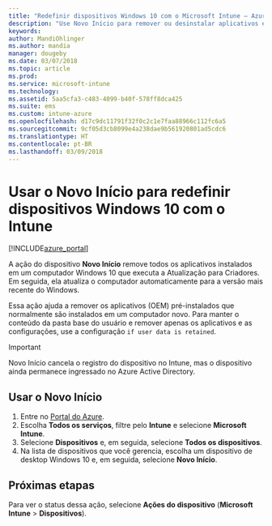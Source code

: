 ```yaml
---
title: "Redefinir dispositivos Windows 10 com o Microsoft Intune – Azure | Microsoft Docs"
description: "Use Novo Início para remover ou desinstalar aplicativos em computadores Windows 10 usando o Microsoft Intune, incluindo aplicativos pré-instalados de OEMs (fabricantes de equipamento originais). Também é possível manter o conteúdo da pasta base usando a configuração “se os dados do usuário são mantidos”."
keywords: 
author: MandiOhlinger
ms.author: mandia
manager: dougeby
ms.date: 03/07/2018
ms.topic: article
ms.prod: 
ms.service: microsoft-intune
ms.technology: 
ms.assetid: 5aa5cfa3-c483-4099-b40f-578ff8dca425
ms.suite: ems
ms.custom: intune-azure
ms.openlocfilehash: d17c9dc11791f32f0c2c1e7faa88966c112fc6a5
ms.sourcegitcommit: 9cf05d3cb8099e4a238dae9b561920801ad5cdc6
ms.translationtype: HT
ms.contentlocale: pt-BR
ms.lasthandoff: 03/09/2018
---
```

# <a name="use-fresh-start-to-reset-windows-10-devices-with-intune"></a>Usar o Novo Início para redefinir dispositivos Windows 10 com o Intune


[!INCLUDE[azure_portal](./includes/azure_portal.md)]

A ação do dispositivo **Novo Início** remove todos os aplicativos instalados em um computador Windows 10 que executa a Atualização para Criadores. Em seguida, ela atualiza o computador automaticamente para a versão mais recente do Windows.

Essa ação ajuda a remover os aplicativos (OEM) pré-instalados que normalmente são instalados em um computador novo. Para manter o conteúdo da pasta base do usuário e remover apenas os aplicativos e as configurações, use a configuração `if user data is retained`.

> [!IMPORTANT]
> Novo Início cancela o registro do dispositivo no Intune, mas o dispositivo ainda permanece ingressado no Azure Active Directory.

## <a name="use-fresh-start"></a>Usar o Novo Início

1. Entre no [Portal do Azure](https://portal.azure.com).
2. Escolha **Todos os serviços**, filtre pelo **Intune** e selecione **Microsoft Intune**.
3. Selecione **Dispositivos** e, em seguida, selecione **Todos os dispositivos**.
4. Na lista de dispositivos que você gerencia, escolha um dispositivo de desktop Windows 10 e, em seguida, selecione **Novo Início**.

## <a name="next-steps"></a>Próximas etapas

Para ver o status dessa ação, selecione **Ações do dispositivo** (**Microsoft Intune** > **Dispositivos**).